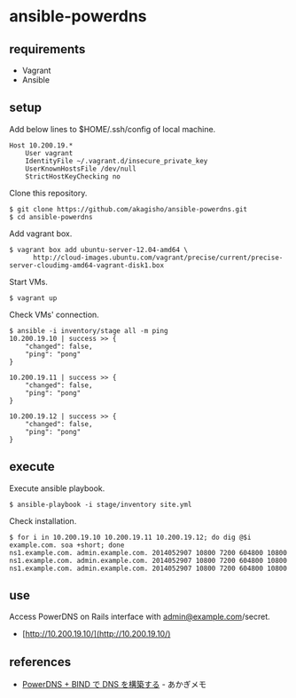 # ansible-powerdns

## requirements

* Vagrant
* Ansible

## setup

Add below lines to $HOME/.ssh/config of local machine.

    Host 10.200.19.*
        User vagrant
        IdentityFile ~/.vagrant.d/insecure_private_key
        UserKnownHostsFile /dev/null
        StrictHostKeyChecking no

Clone this repository.

    $ git clone https://github.com/akagisho/ansible-powerdns.git
    $ cd ansible-powerdns

Add vagrant box.

    $ vagrant box add ubuntu-server-12.04-amd64 \
          http://cloud-images.ubuntu.com/vagrant/precise/current/precise-server-cloudimg-amd64-vagrant-disk1.box

Start VMs.

    $ vagrant up

Check VMs' connection.

    $ ansible -i inventory/stage all -m ping
    10.200.19.10 | success >> {
        "changed": false,
        "ping": "pong"
    }
    
    10.200.19.11 | success >> {
        "changed": false,
        "ping": "pong"
    }
    
    10.200.19.12 | success >> {
        "changed": false,
        "ping": "pong"
    }

## execute

Execute ansible playbook.

    $ ansible-playbook -i stage/inventory site.yml

Check installation.

    $ for i in 10.200.19.10 10.200.19.11 10.200.19.12; do dig @$i example.com. soa +short; done
    ns1.example.com. admin.example.com. 2014052907 10800 7200 604800 10800
    ns1.example.com. admin.example.com. 2014052907 10800 7200 604800 10800
    ns1.example.com. admin.example.com. 2014052907 10800 7200 604800 10800

## use

Access PowerDNS on Rails interface with admin@example.com/secret.

* [http://10.200.19.10/](http://10.200.19.10/)

## references

* [PowerDNS + BIND で DNS を構築する](http://blog.akagi.jp/archives/4205.html) - あかぎメモ
